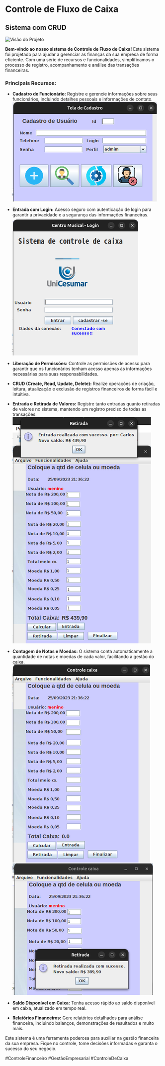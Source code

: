 # Controle de Fluxo de Caixa

## Sistema com CRUD

![Visão do Projeto](https://github.com/carlosdesenvolvedor/controlecaixa/blob/main/Contagem%20caixa/src/img/github%20(1).gif)

**Bem-vindo ao nosso sistema de Controle de Fluxo de Caixa!** Este sistema foi projetado para ajudar a gerenciar as finanças da sua empresa de forma eficiente. Com uma série de recursos e funcionalidades, simplificamos o processo de registro, acompanhamento e análise das transações financeiras.

### Principais Recursos:

- **Cadastro de Funcionário:** Registre e gerencie informações sobre seus funcionários, incluindo detalhes pessoais e informações de contato.
 ![Tela de Login](https://github.com/carlosdesenvolvedor/controlecaixa/blob/main/Contagem%20caixa/src/TelaCadastroUsuario.png)
- **Entrada com Login:** Acesso seguro com autenticação de login para garantir a privacidade e a segurança das informações financeiras.
  ![Tela de Login](https://github.com/carlosdesenvolvedor/controlecaixa/blob/main/Contagem%20caixa/src/telaLogin.png)

- **Liberação de Permissões:** Controle as permissões de acesso para garantir que os funcionários tenham acesso apenas às informações necessárias para suas responsabilidades.

- **CRUD (Create, Read, Update, Delete):** Realize operações de criação, leitura, atualização e exclusão de registros financeiros de forma fácil e intuitiva.

- **Entrada e Retirada de Valores:** Registre tanto entradas quanto retiradas de valores no sistema, mantendo um registro preciso de todas as transações.
    ![Tela de Login](https://github.com/carlosdesenvolvedor/controlecaixa/blob/main/Contagem%20caixa/src/TelaEntradaRealizada.png)

- **Contagem de Notas e Moedas:** O sistema conta automaticamente a quantidade de notas e moedas de cada valor, facilitando a gestão do caixa.
  ![Tela de Login](https://github.com/carlosdesenvolvedor/controlecaixa/blob/main/Contagem%20caixa/src/TelaCaixa.png)
   ![Tela de Login](https://github.com/carlosdesenvolvedor/controlecaixa/blob/main/Contagem%20caixa/src/TelaRetiradaRealizada.png)

- **Saldo Disponível em Caixa:** Tenha acesso rápido ao saldo disponível em caixa, atualizado em tempo real.

- **Relatórios Financeiros:** Gere relatórios detalhados para análise financeira, incluindo balanços, demonstrações de resultados e muito mais.

Este sistema é uma ferramenta poderosa para auxiliar na gestão financeira da sua empresa. Fique no controle, tome decisões informadas e garanta o sucesso do seu negócio.

#ControleFinanceiro #GestãoEmpresarial #ControleDeCaixa
